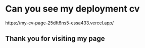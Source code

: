 # Can you see my deployment cv 
https://my-cv-page-25dft6ns5-essa433.vercel.app/

## Thank you for visiting my page  
